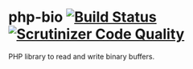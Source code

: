# php-bio [![Build Status](https://travis-ci.org/klermonte/php-bio.svg)](https://travis-ci.org/klermonte/php-bio)[![Scrutinizer Code Quality](https://scrutinizer-ci.com/g/klermonte/php-bio/badges/quality-score.png?b=master)](https://scrutinizer-ci.com/g/klermonte/php-bio/?branch=master)
PHP library to read and write binary buffers.
